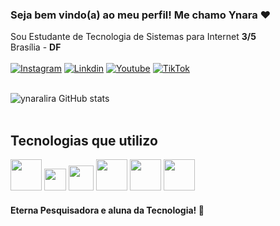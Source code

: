 ### Seja bem vindo(a) ao meu perfil! Me chamo Ynara ❤️
Sou Estudante de Tecnologia de Sistemas para Internet <strong>3/5</strong><br>
Brasília - <strong>DF</strong> <br><br>
[![Instagram](https://img.shields.io/badge/Instagram-E4405F?style=for-the-badge&logo=instagram&logoColor=white)](https://www.instagram.com/accounts/onetap/?next=%2F)
[![Linkdin](https://img.shields.io/badge/LinkedIn-0077B5?style=for-the-badge&logo=linkedin&logoColor=white)](https://www.linkedin.com/in/ynara-lira-ventura-797a341b7/)
[![Youtube](https://img.shields.io/badge/YouTube-FF0000?style=for-the-badge&logo=youtube&logoColor=white)](https://www.youtube.com/channel/UCfTPnFdC2xBQegg7aBZuDGw)
[![TikTok](https://img.shields.io/badge/TikTok-000000?style=for-the-badge&logo=tiktok&logoColor=white)](https://www.tiktok.com/@ynara_ventura)
<br><br>

![ynaralira GitHub stats](https://github-readme-stats.vercel.app/api?username=ynaralira&show_icons=true&theme=radical)
<br><br>
## Tecnologias que utilizo
<img src="https://upload.wikimedia.org/wikipedia/commons/thumb/6/61/HTML5_logo_and_wordmark.svg/800px-HTML5_logo_and_wordmark.svg.png" width="50pm"></img>
<img src="https://wikiimg.tojsiabtv.com/wikipedia/commons/thumb/d/d5/CSS3_logo_and_wordmark.svg/1200px-CSS3_logo_and_wordmark.svg.png" width="35pm"></img>
<img src="https://upload.wikimedia.org/wikipedia/commons/thumb/9/99/Unofficial_JavaScript_logo_2.svg/640px-Unofficial_JavaScript_logo_2.svg.png" width="40pm"></img>
<img src="https://getbootstrap.com.br/docs/4.1/assets/img/bootstrap-stack.png" width="50pm"></img>
<img src="[https://upload.wikimedia.org/wikipedia/commons/thumb/0/0a/Python.svg/2048px-Python.svg.png](https://s2.glbimg.com/q-0B1SbZWYgxxnLwsf6dbXgivj4=/696x390/smart/filters:cover():strip_icc()/i.s3.glbimg.com/v1/AUTH_08fbf48bc0524877943fe86e43087e7a/internal_photos/bs/2021/P/f/y52r4ySZWLkJjEhKLhgw/2014-11-14-java-logo.jpg)" width="50pm"></img>
<img src="https://upload.wikimedia.org/wikipedia/commons/thumb/a/a7/React-icon.svg/1200px-React-icon.svg.png" width="50pm"></img>
<br>
#### Eterna Pesquisadora e aluna da Tecnologia! 💖



